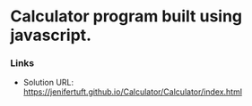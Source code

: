 # Calculator program built using javascript.

### Links

- Solution URL: https://jenifertuft.github.io/Calculator/Calculator/index.html
